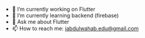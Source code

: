 - 🔭 I’m currently working on Flutter
- 🌱 I’m currently learning backend (firebase)
- 💬 Ask me about Flutter
- 📫 How to reach me: iabdulwahab.edu@gmail.com
